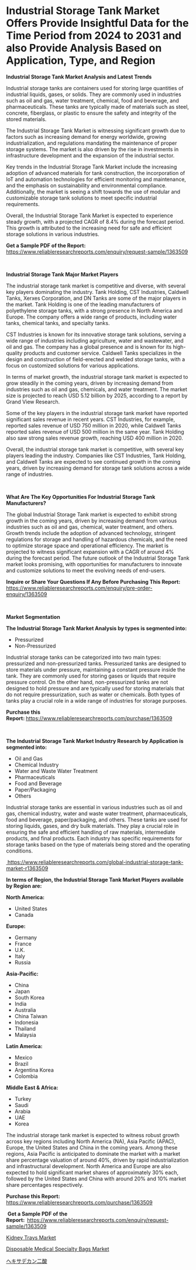 <p><h1>Industrial Storage Tank Market Offers Provide Insightful Data for the Time Period from 2024 to 2031 and also Provide Analysis Based on Application, Type, and Region</h1></p><p><strong>Industrial Storage Tank Market Analysis and Latest Trends</strong></p>
<p><p>Industrial storage tanks are containers used for storing large quantities of industrial liquids, gases, or solids. They are commonly used in industries such as oil and gas, water treatment, chemical, food and beverage, and pharmaceuticals. These tanks are typically made of materials such as steel, concrete, fiberglass, or plastic to ensure the safety and integrity of the stored materials.</p><p>The Industrial Storage Tank Market is witnessing significant growth due to factors such as increasing demand for energy worldwide, growing industrialization, and regulations mandating the maintenance of proper storage systems. The market is also driven by the rise in investments in infrastructure development and the expansion of the industrial sector.</p><p>Key trends in the Industrial Storage Tank Market include the increasing adoption of advanced materials for tank construction, the incorporation of IoT and automation technologies for efficient monitoring and maintenance, and the emphasis on sustainability and environmental compliance. Additionally, the market is seeing a shift towards the use of modular and customizable storage tank solutions to meet specific industrial requirements.</p><p>Overall, the Industrial Storage Tank Market is expected to experience steady growth, with a projected CAGR of 8.4% during the forecast period. This growth is attributed to the increasing need for safe and efficient storage solutions in various industries.</p></p>
<p><strong>Get a Sample PDF of the Report:&nbsp;</strong> <a href="https://www.reliableresearchreports.com/enquiry/request-sample/1363509">https://www.reliableresearchreports.com/enquiry/request-sample/1363509</a></p>
<p>&nbsp;</p>
<p><strong>Industrial Storage Tank Major Market Players</strong></p>
<p><p>The industrial storage tank market is competitive and diverse, with several key players dominating the industry. Tank Holding, CST Industries, Caldwell Tanks, Xerxes Corporation, and DN Tanks are some of the major players in the market. Tank Holding is one of the leading manufacturers of polyethylene storage tanks, with a strong presence in North America and Europe. The company offers a wide range of products, including water tanks, chemical tanks, and specialty tanks.</p><p>CST Industries is known for its innovative storage tank solutions, serving a wide range of industries including agriculture, water and wastewater, and oil and gas. The company has a global presence and is known for its high-quality products and customer service. Caldwell Tanks specializes in the design and construction of field-erected and welded storage tanks, with a focus on customized solutions for various applications.</p><p>In terms of market growth, the industrial storage tank market is expected to grow steadily in the coming years, driven by increasing demand from industries such as oil and gas, chemicals, and water treatment. The market size is projected to reach USD 5.12 billion by 2025, according to a report by Grand View Research.</p><p>Some of the key players in the industrial storage tank market have reported significant sales revenue in recent years. CST Industries, for example, reported sales revenue of USD 750 million in 2020, while Caldwell Tanks reported sales revenue of USD 500 million in the same year. Tank Holding also saw strong sales revenue growth, reaching USD 400 million in 2020.</p><p>Overall, the industrial storage tank market is competitive, with several key players leading the industry. Companies like CST Industries, Tank Holding, and Caldwell Tanks are expected to see continued growth in the coming years, driven by increasing demand for storage tank solutions across a wide range of industries.</p></p>
<p>&nbsp;</p>
<p><strong>What Are The Key Opportunities For Industrial Storage Tank Manufacturers?</strong></p>
<p><p>The global Industrial Storage Tank market is expected to exhibit strong growth in the coming years, driven by increasing demand from various industries such as oil and gas, chemical, water treatment, and others. Growth trends include the adoption of advanced technology, stringent regulations for storage and handling of hazardous chemicals, and the need to optimize storage space and operational efficiency. The market is projected to witness significant expansion with a CAGR of around 4% during the forecast period. The future outlook of the Industrial Storage Tank market looks promising, with opportunities for manufacturers to innovate and customize solutions to meet the evolving needs of end-users.</p></p>
<p><strong>Inquire or Share Your Questions If Any Before Purchasing This Report:</strong> <a href="https://www.reliableresearchreports.com/enquiry/pre-order-enquiry/1363509">https://www.reliableresearchreports.com/enquiry/pre-order-enquiry/1363509</a></p>
<p>&nbsp;</p>
<p><strong>Market Segmentation</strong></p>
<p><strong>The Industrial Storage Tank Market Analysis by types is segmented into:</strong></p>
<p><ul><li>Pressurized</li><li>Non-Pressurized</li></ul></p>
<p><p>Industrial storage tanks can be categorized into two main types: pressurized and non-pressurized tanks. Pressurized tanks are designed to store materials under pressure, maintaining a constant pressure inside the tank. They are commonly used for storing gases or liquids that require pressure control. On the other hand, non-pressurized tanks are not designed to hold pressure and are typically used for storing materials that do not require pressurization, such as water or chemicals. Both types of tanks play a crucial role in a wide range of industries for storage purposes.</p></p>
<p><strong>Purchase this Report:&nbsp;</strong><a href="https://www.reliableresearchreports.com/purchase/1363509">https://www.reliableresearchreports.com/purchase/1363509</a></p>
<p>&nbsp;</p>
<p><strong>The Industrial Storage Tank Market Industry Research by Application is segmented into:</strong></p>
<p><ul><li>Oil and Gas</li><li>Chemical Industry</li><li>Water and Waste Water Treatment</li><li>Pharmaceuticals</li><li>Food and Beverage</li><li>Paper/Packaging</li><li>Others</li></ul></p>
<p><p>Industrial storage tanks are essential in various industries such as oil and gas, chemical industry, water and waste water treatment, pharmaceuticals, food and beverage, paper/packaging, and others. These tanks are used for storing liquids, gases, and dry bulk materials. They play a crucial role in ensuring the safe and efficient handling of raw materials, intermediate products, and final products. Each industry has specific requirements for storage tanks based on the type of materials being stored and the operating conditions.</p></p>
<p><a href="https://www.reliableresearchreports.com/global-industrial-storage-tank-market-r1363509">&nbsp;https://www.reliableresearchreports.com/global-industrial-storage-tank-market-r1363509</a></p>
<p><strong>In terms of Region, the Industrial Storage Tank Market Players available by Region are:</strong></p>
<p>
    <p> <strong> North America: </strong>
        <ul>
            <li>United States</li>
            <li>Canada</li>
        </ul>
        </p> 
    <p> <strong> Europe: </strong>
        <ul>
            <li>Germany</li>
            <li>France</li>
            <li>U.K.</li>
            <li>Italy</li>
            <li>Russia</li>
        </ul>
        </p> 
    <p> <strong> Asia-Pacific: </strong>
        <ul>
            <li>China</li>
            <li>Japan</li>
            <li>South Korea</li>
            <li>India</li>
            <li>Australia</li>
            <li>China Taiwan</li>
            <li>Indonesia</li>
            <li>Thailand</li>
            <li>Malaysia</li>
        </ul>
        </p> 
    <p> <strong> Latin America: </strong>
        <ul>
            <li>Mexico</li>
            <li>Brazil</li>
            <li>Argentina Korea</li>
            <li>Colombia</li>
        </ul>
        </p> 
    <p> <strong> Middle East & Africa: </strong>
        <ul>
            <li>Turkey</li>
            <li>Saudi</li>
            <li>Arabia</li>
            <li>UAE</li>
            <li>Korea</li>
        </ul>
    </p>
    </p>
<p><p>The industrial storage tank market is expected to witness robust growth across key regions including North America (NA), Asia Pacific (APAC), Europe, the United States and China in the coming years. Among these regions, Asia Pacific is anticipated to dominate the market with a market share percentage valuation of around 40%, driven by rapid industrialization and infrastructural development. North America and Europe are also expected to hold significant market shares of approximately 30% each, followed by the United States and China with around 20% and 10% market share percentages respectively.</p></p>
<p><strong>Purchase this Report: </strong><a href="https://www.reliableresearchreports.com/purchase/1363509">https://www.reliableresearchreports.com/purchase/1363509</a></p>
<p>&nbsp;<strong>Get a Sample PDF of the Report:&nbsp;&nbsp;</strong><a href="https://www.reliableresearchreports.com/enquiry/request-sample/1363509">https://www.reliableresearchreports.com/enquiry/request-sample/1363509</a></p>
<p><strong></strong></p>
<p><p><a href="https://www.linkedin.com/pulse/kidney-trays-market-key-successful-business-strategy-forecast-ivgae?trackingId=gdQUmPfbVfuuNs%2FgMSFoIA%3D%3D">Kidney Trays Market</a></p><p><a href="https://www.linkedin.com/pulse/disposable-medical-specialty-bags-market-insights-cagr-trends-orlye?trackingId=HeSDPGd%2FYgdvE683FCDfYw%3D%3D">Disposable Medical Specialty Bags Market</a></p><p><a href="https://github.com/mohamedbakry57/Market-Research-Report-List-3/blob/main/632641332518.md">ヘキサデカン二酸</a></p></p>